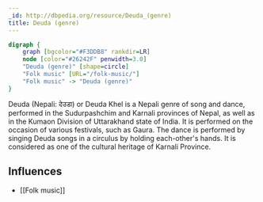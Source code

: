 ```yaml
---
_id: http://dbpedia.org/resource/Deuda_(genre)
title: Deuda (genre)
---
```


```dot
digraph {
	graph [bgcolor="#F3DDB8" rankdir=LR]
	node [color="#26242F" penwidth=3.0]
	"Deuda (genre)" [shape=circle]
	"Folk music" [URL="/folk-music/"]
	"Folk music" -> "Deuda (genre)"
}
```

Deuda (Nepali: देउडा) or Deuda Khel is a Nepali genre of song and dance, performed in the Sudurpashchim and Karnali provinces of Nepal, as well as in the Kumaon Division of Uttarakhand state of India. It is performed on the occasion of various festivals, such as Gaura. The dance is performed by singing Deuda songs in a circulus by holding each-other's hands. It is considered as one of the cultural heritage of Karnali Province.

## Influences
- [[Folk music]]
